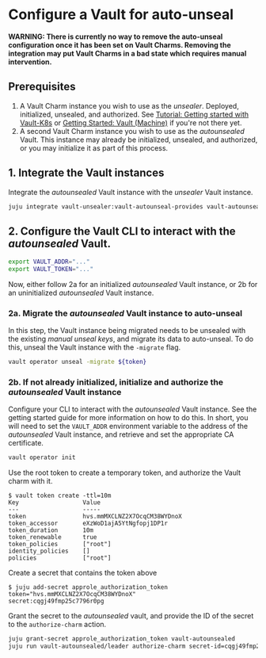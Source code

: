 # Configure a Vault for auto-unseal 

**WARNING: There is currently no way to remove the auto-unseal configuration once it has been set on Vault Charms. Removing the integration may put Vault Charms in a bad state which requires manual intervention.**


## Prerequisites

1. A Vault Charm instance you wish to use as the *unsealer*. Deployed, initialized, unsealed, and authorized. See [Tutorial: Getting started with Vault-K8s](https://discourse.charmhub.io/t/tutorial-getting-started-with-vault-k8s/12771) or [Getting Started: Vault (Machine)](https://discourse.charmhub.io/t/getting-started-vault-machine/13042) if you're not there yet.
2. A second Vault Charm instance you wish to use as the *autounsealed* Vault. This instance may already be initialized, unsealed, and authorized, or you may initialize it as part of this process.

## 1. Integrate the Vault instances

Integrate the *autounsealed* Vault instance with the *unsealer* Vault instance.

```bash
juju integrate vault-unsealer:vault-autounseal-provides vault-autounsealed:vault-autounseal-requires
```

## 2. Configure the Vault CLI to interact with the *autounsealed* Vault.

```bash
export VAULT_ADDR="..."
export VAULT_TOKEN="..."
```

Now, either follow 2a for an initialized *autounsealed* Vault instance, or 2b for an uninitialized *autounsealed* Vault instance.

### 2a. Migrate the *autounsealed* Vault instance to auto-unseal

In this step, the Vault instance being migrated needs to be unsealed with the existing *manual unseal keys*, and migrate its data to auto-unseal. To do this, unseal the Vault instance with the `-migrate` flag.

```bash
vault operator unseal -migrate ${token}
```

### 2b. If not already initialized, initialize and authorize the *autounsealed* Vault instance

Configure your CLI to interact with the *autounsealed* Vault instance. See the getting started guide for more information on how to do this. In short, you will need to set the `VAULT_ADDR` environment variable to the address of the *autounsealed* Vault instance, and retrieve and set the appropriate CA certificate.

```bash
vault operator init
```

Use the root token to create a temporary token, and authorize the Vault charm with it.

```console
$ vault token create -ttl=10m
Key                  Value
---                  -----
token                hvs.mmMXCLNZ2X7OcqCM38WYDnoX
token_accessor       eXzWoD1ajA5YtNgfopj1DP1r
token_duration       10m
token_renewable      true
token_policies       ["root"]
identity_policies    []
policies             ["root"]
```

Create a secret that contains the token above
```console
$ juju add-secret approle_authorization_token token="hvs.mmMXCLNZ2X7OcqCM38WYDnoX"
secret:cqgj49fmp25c7796r0pg
```

Grant the secret to the *autounsealed* vault, and provide the ID of the secret to the `authorize-charm` action.
```bash
juju grant-secret approle_authorization_token vault-autounsealed
juju run vault-autounsealed/leader authorize-charm secret-id=cqgj49fmp25c7796r0pg
```
